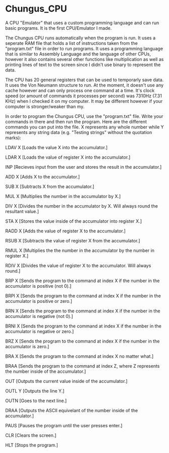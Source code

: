 # Chungus_CPU
A CPU "Emulator" that uses a custom programming language and can run basic programs. It is the first CPU/Emulator I made.

The Chungus CPU runs automatically when the program is run. It uses a seperate RAM file that holds a list of instructions taken from the "program.txt" file in order to run programs. It uses a programming language that is similar to Assembly Language and the language of other CPUs, however it also contains several other functions like multiplication as well as printing lines of text to the screen since I didn't use binary to represent the data.

The CPU has 20 general registers that can be used to temporarly save data. It uses the Von Neumann structure to run. At the moment, it doesn't use any cache however and can only process one command at a time. It's clock speed (or amount of commands it processes per second) was 7310Hz (7.31 KHz) when I checked it on my computer. It may be different however if your computer is stronger/weaker than my.

In order to program the Chungus CPU, use the "program.txt" file. Write your commands in there and then run the program. Here are the different commands you can put into the file. X represents any whole number while Y represents any string data (e.g. "Testing strings" without the quotation marks):

LDAV X [Loads the value X into the accumulator.]

LDAR X [Loads the value of register X into the accumulator.]

INP [Recieves input from the user and stores the result in the accumulator.]

ADD X [Adds X to the accumulator.]

SUB X [Subtracts X from the accumulator.]

MUL X [Multiplies the number in the accumulator by X.]

DIV X [Divides the number in the accumulator by X. Will always round the resultant value.]

STA X [Stores the value inside of the accumulator into register X.]

RADD X [Adds the value of register X to the accumulator.]

RSUB X [Subtracts the value of register X from the accumulator.]

RMUL X [Multiplies the the number in the accumulator by the number in register X.]

RDIV X [Divides the value of register X to the accumulator. Will always round.]

BRP X [Sends the program to the command at index X if the number in the accumulator is positive (not 0).]

BRPI X [Sends the program to the command at index X if the number in the accumulator is positive or zero.]

BRN X [Sends the program to the command at index X if the number in the accumulator is negative (not 0).]

BRNI X [Sends the program to the command at index X if the number in the accumulator is negative or zero.]

BRZ X [Sends the program to the command at index X if the number in the accumulator is zero.]

BRA X [Sends the program to the command at index X no matter what.]

BRAA [Sends the program to the command at index Z, where Z represents the number inside of the accumulator.]

OUT [Outputs the current value inside of the accumulator.]

OUTL Y [Outputs the line Y.]

OUTN [Goes to the next line.]

DRAA [Outputs the ASCII equivelant of the number inside of the accumulator.]

PAUS [Pauses the program until the user presses enter.]

CLR [Clears the screen.]

HLT [Stops the program.]
